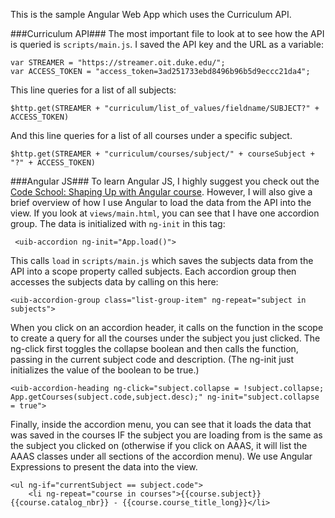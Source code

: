 This is the sample Angular Web App which uses the Curriculum API. 

###Curriculum API###
The most important file to look at to see how the API is queried is `scripts/main.js`. I saved the API key and the URL as a variable:
```
var STREAMER = "https://streamer.oit.duke.edu/";
var ACCESS_TOKEN = "access_token=3ad251733ebd8496b96b5d9eccc21da4";
```

This line queries for a list of all subjects:
```
$http.get(STREAMER + "curriculum/list_of_values/fieldname/SUBJECT?" + ACCESS_TOKEN)
```

And this line queries for a list of all courses under a specific subject.
```
$http.get(STREAMER + "curriculum/courses/subject/" + courseSubject + "?" + ACCESS_TOKEN)
```

###Angular JS###
To learn Angular JS, I highly suggest you check out the [Code School: Shaping Up with Angular course](https://www.codeschool.com/courses/shaping-up-with-angular-js). However, I will also give a brief overview of how I use Angular to load the data from the API into the view.
If you look at `views/main.html`, you can see that I have one accordion group. The data is initialized with `ng-init` in this tag:
```
 <uib-accordion ng-init="App.load()">
 ```

This calls `load` in `scripts/main.js` which saves the subjects data from the API into a scope property called subjects. Each accordion group then accesses the subjects data by calling on this here:
```
<uib-accordion-group class="list-group-item" ng-repeat="subject in subjects">
```
When you click on an accordion header, it calls on the function in the scope to create a query for all the courses under the subject you just clicked. The ng-click first toggles the collapse boolean and then calls the function, passing in the current subject code and description. (The ng-init just initializes the value of the boolean to be true.)
```
<uib-accordion-heading ng-click="subject.collapse = !subject.collapse; App.getCourses(subject.code,subject.desc);" ng-init="subject.collapse = true">
```
Finally, inside the accordion menu, you can see that it loads the data that was saved in the courses IF the subject you are loading from is the same as the subject you clicked on (otherwise if you click on AAAS, it will list the AAAS classes under all sections of the accordion menu). We use Angular Expressions to present the data into the view.
```
<ul ng-if="currentSubject == subject.code"> 
	<li ng-repeat="course in courses">{{course.subject}} {{course.catalog_nbr}} - {{course.course_title_long}}</li>
```